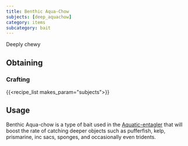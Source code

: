 ```yaml
---
title: Benthic Aqua-Chow
subjects: [deep_aquachow]
category: items
subcategory: bait
---
```


Deeply chewy

Obtaining
---------

### Crafting
{{<recipe_list makes_param="subjects">}}

Usage
-----

Benthic Aqua-chow is a type of bait used in the [Aquatic-entagler](../../cultivation/aquatic-entagler) that will boost the rate of catching deeper objects such as pufferfish, kelp, prismarine, inc sacs, sponges, and occasionally even tridents.